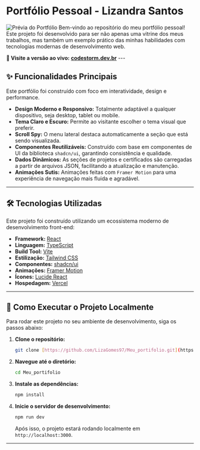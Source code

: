 # Portfólio Pessoal - Lizandra Santos

![Prévia do Portfólio](https://i.imgur.com/TqPcyhm.png) Bem-vindo ao repositório do meu portfólio pessoal! Este projeto foi desenvolvido para ser não apenas uma vitrine dos meus trabalhos, mas também um exemplo prático das minhas habilidades com tecnologias modernas de desenvolvimento web.

**🔗 Visite a versão ao vivo:** [**codestorm.dev.br**](https://codestorm.dev.br/) ---

## ✨ Funcionalidades Principais

Este portfólio foi construído com foco em interatividade, design e performance.

- **Design Moderno e Responsivo:** Totalmente adaptável a qualquer dispositivo, seja desktop, tablet ou mobile.
- **Tema Claro e Escuro:** Permite ao visitante escolher o tema visual que preferir.
- **Scroll Spy:** O menu lateral destaca automaticamente a seção que está sendo visualizada.
- **Componentes Reutilizáveis:** Construído com base em componentes de UI da biblioteca `shadcn/ui`, garantindo consistência e qualidade.
- **Dados Dinâmicos:** As seções de projetos e certificados são carregadas a partir de arquivos JSON, facilitando a atualização e manutenção.
- **Animações Sutis:** Animações feitas com `Framer Motion` para uma experiência de navegação mais fluida e agradável.

---

## 🛠️ Tecnologias Utilizadas

Este projeto foi construído utilizando um ecossistema moderno de desenvolvimento front-end:

- **Framework:** [React](https://react.dev/)
- **Linguagem:** [TypeScript](https://www.typescriptlang.org/)
- **Build Tool:** [Vite](https://vitejs.dev/)
- **Estilização:** [Tailwind CSS](https://tailwindcss.com/)
- **Componentes:** [shadcn/ui](https://ui.shadcn.com/)
- **Animações:** [Framer Motion](https://www.framer.com/motion/)
- **Ícones:** [Lucide React](https://lucide.dev/)
- **Hospedagem:** [Vercel](https://vercel.com/)

---

## 🚀 Como Executar o Projeto Localmente

Para rodar este projeto no seu ambiente de desenvolvimento, siga os passos abaixo:

1.  **Clone o repositório:**
    ```bash
    git clone [https://github.com/LizaGomes97/Meu_portifolio.git](https://github.com/LizaGomes97/Meu_portifolio.git)
    ```

2.  **Navegue até o diretório:**
    ```bash
    cd Meu_portifolio
    ```

3.  **Instale as dependências:**
    ```bash
    npm install
    ```

4.  **Inicie o servidor de desenvolvimento:**
    ```bash
    npm run dev
    ```

    Após isso, o projeto estará rodando localmente em `http://localhost:3000`.

---

##
